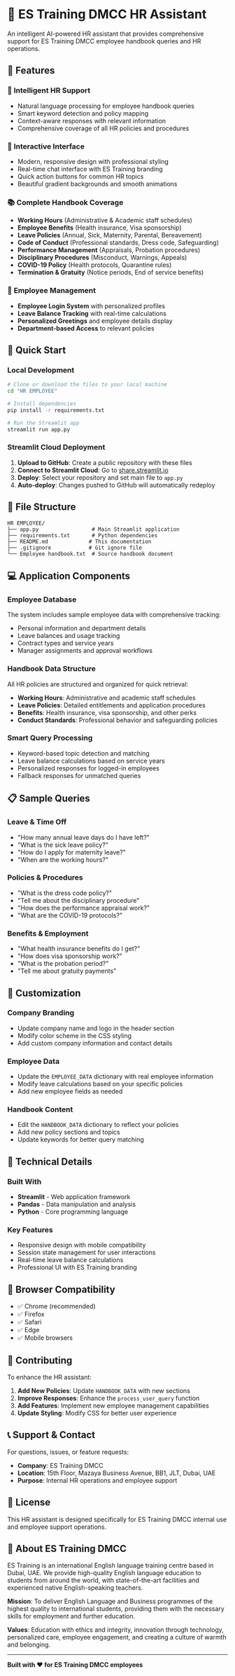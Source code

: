 # 🤖 ES Training DMCC HR Assistant

An intelligent AI-powered HR assistant that provides comprehensive support for ES Training DMCC employee handbook queries and HR operations.

## 🌟 Features

### 🎯 **Intelligent HR Support**
- Natural language processing for employee handbook queries
- Smart keyword detection and policy mapping
- Context-aware responses with relevant information
- Comprehensive coverage of all HR policies and procedures

### 💬 **Interactive Interface**
- Modern, responsive design with professional styling
- Real-time chat interface with ES Training branding
- Quick action buttons for common HR topics
- Beautiful gradient backgrounds and smooth animations

### 📚 **Complete Handbook Coverage**
- **Working Hours** (Administrative & Academic staff schedules)
- **Employee Benefits** (Health insurance, Visa sponsorship)
- **Leave Policies** (Annual, Sick, Maternity, Parental, Bereavement)
- **Code of Conduct** (Professional standards, Dress code, Safeguarding)
- **Performance Management** (Appraisals, Probation procedures)
- **Disciplinary Procedures** (Misconduct, Warnings, Appeals)
- **COVID-19 Policy** (Health protocols, Quarantine rules)
- **Termination & Gratuity** (Notice periods, End of service benefits)

### 👥 **Employee Management**
- **Employee Login System** with personalized profiles
- **Leave Balance Tracking** with real-time calculations
- **Personalized Greetings** and employee details display
- **Department-based Access** to relevant policies

## 🚀 Quick Start

### Local Development
```bash
# Clone or download the files to your local machine
cd "HR EMPLOYEE"

# Install dependencies
pip install -r requirements.txt

# Run the Streamlit app
streamlit run app.py
```

### Streamlit Cloud Deployment
1. **Upload to GitHub**: Create a public repository with these files
2. **Connect to Streamlit Cloud**: Go to [share.streamlit.io](https://share.streamlit.io/)
3. **Deploy**: Select your repository and set main file to `app.py`
4. **Auto-deploy**: Changes pushed to GitHub will automatically redeploy

## 📁 File Structure

```
HR EMPLOYEE/
├── app.py                 # Main Streamlit application
├── requirements.txt       # Python dependencies
├── README.md             # This documentation
├── .gitignore            # Git ignore file
└── Employee handbook.txt  # Source handbook document
```

## 💻 Application Components

### Employee Database
The system includes sample employee data with comprehensive tracking:
- Personal information and department details
- Leave balances and usage tracking
- Contract types and service years
- Manager assignments and approval workflows

### Handbook Data Structure
All HR policies are structured and organized for quick retrieval:
- **Working Hours**: Administrative and academic staff schedules
- **Leave Policies**: Detailed entitlements and application procedures
- **Benefits**: Health insurance, visa sponsorship, and other perks
- **Conduct Standards**: Professional behavior and safeguarding policies

### Smart Query Processing
- Keyword-based topic detection and matching
- Leave balance calculations based on service years
- Personalized responses for logged-in employees
- Fallback responses for unmatched queries

## 📋 Sample Queries

### **Leave & Time Off**
- "How many annual leave days do I have left?"
- "What is the sick leave policy?"
- "How do I apply for maternity leave?"
- "When are the working hours?"

### **Policies & Procedures**
- "What is the dress code policy?"
- "Tell me about the disciplinary procedure"
- "How does the performance appraisal work?"
- "What are the COVID-19 protocols?"

### **Benefits & Employment**
- "What health insurance benefits do I get?"
- "How does visa sponsorship work?"
- "What is the probation period?"
- "Tell me about gratuity payments"

## 🎨 Customization

### Company Branding
- Update company name and logo in the header section
- Modify color scheme in the CSS styling
- Add custom company information and contact details

### Employee Data
- Update the `EMPLOYEE_DATA` dictionary with real employee information
- Modify leave calculations based on your specific policies
- Add new employee fields as needed

### Handbook Content
- Edit the `HANDBOOK_DATA` dictionary to reflect your policies
- Add new policy sections and topics
- Update keywords for better query matching

## 🔧 Technical Details

### Built With
- **Streamlit** - Web application framework
- **Pandas** - Data manipulation and analysis
- **Python** - Core programming language

### Key Features
- Responsive design with mobile compatibility
- Session state management for user interactions
- Real-time leave balance calculations
- Professional UI with ES Training branding

## 📱 Browser Compatibility

- ✅ Chrome (recommended)
- ✅ Firefox
- ✅ Safari
- ✅ Edge
- ✅ Mobile browsers

## 🤝 Contributing

To enhance the HR assistant:

1. **Add New Policies**: Update `HANDBOOK_DATA` with new sections
2. **Improve Responses**: Enhance the `process_user_query` function
3. **Add Features**: Implement new employee management capabilities
4. **Update Styling**: Modify CSS for better user experience

## 📞 Support & Contact

For questions, issues, or feature requests:
- **Company**: ES Training DMCC
- **Location**: 15th Floor, Mazaya Business Avenue, BB1, JLT, Dubai, UAE
- **Purpose**: Internal HR operations and employee support

## 📄 License

This HR assistant is designed specifically for ES Training DMCC internal use and employee support operations.

## 🏢 About ES Training DMCC

ES Training is an international English language training centre based in Dubai, UAE. We provide high-quality English language education to students from around the world, with state-of-the-art facilities and experienced native English-speaking teachers.

**Mission**: To deliver English Language and Business programmes of the highest quality to international students, providing them with the necessary skills for employment and further education.

**Values**: Education with ethics and integrity, innovation through technology, personalized care, employee engagement, and creating a culture of warmth and belonging.

---

**Built with ❤️ for ES Training DMCC employees**
